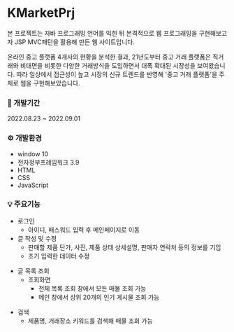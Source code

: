 # KMarketPrj
본 프로젝트는 자바 프로그래밍 언어를 익힌 뒤 본격적으로 웹 프로그래밍을 구현해보고자 JSP MVC패턴을 활용해 만든 웹 사이트입니다.

온라인 중고 플랫폼 4개사의 현황을 분석한 결과, 21년도부터 중고 거래 플랫폼은 직거래와 비대면을 비롯한 다양한 거래방식을 도입하면서 대폭 확대된 시장성을 보여왔습니다.
따라 일상에서 접근성이 높고 시장의 신규 트렌드를 반영해 '중고 거래 플랫폼'을 주제로 웹을 구현해보았습니다.

### 📅 개발기간
2022.08.23 ~ 2022.09.01

### ⚙️ 개발환경
- window 10
- 전자정부프레임워크 3.9
- HTML
- CSS
- JavaScript

### 💡 주요기능
* 로그인
  * 아이디, 패스워드 입력 후 메인페이지로 이동
* 글 작성 및 수정
  * 판매할 제품 단가, 사진, 제품 상태 상세설명, 판매자 연락처 등의 정보를 기입
  * 초기 입력한 데이터 수정
+ 글 목록 조회
  - 조회화면 
    + 전체 목록 조회 창에서 모든 매물 조회 가능
    + 메인 창에서 상위 20개의 인기 게시물 조회 가능
* 검색
  * 제품명, 거래장소 키워드를 검색해 매물 조회 가능

